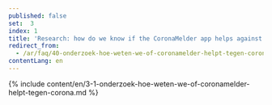 ```yaml
---
published: false
set:  3
index: 1
title: 'Research: how do we know if the CoronaMelder app helps against the coronavirus?'
redirect_from: 
  - /ar/faq/40-onderzoek-hoe-weten-we-of-coronamelder-helpt-tegen-corona
contentLang: en
---
```

{% include content/en/3-1-onderzoek-hoe-weten-we-of-coronamelder-helpt-tegen-corona.md %}
